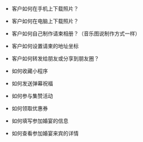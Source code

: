 * 客户如何在手机上下载照片？

* 客户如何在电脑上下载照片？

* 客户如何自己制作请柬相册？（音乐图说制作方式一样）

* 客户如何设置请柬的地址坐标

* 客户如何转发给朋友或分享到朋友圈？

* 如何收藏小程序

* 如何发送弹幕祝福

* 如何参与集赞活动

* 如何领取优惠券

* 如何填写参加婚宴的信息

* 如何查看参加婚宴来宾的详情




